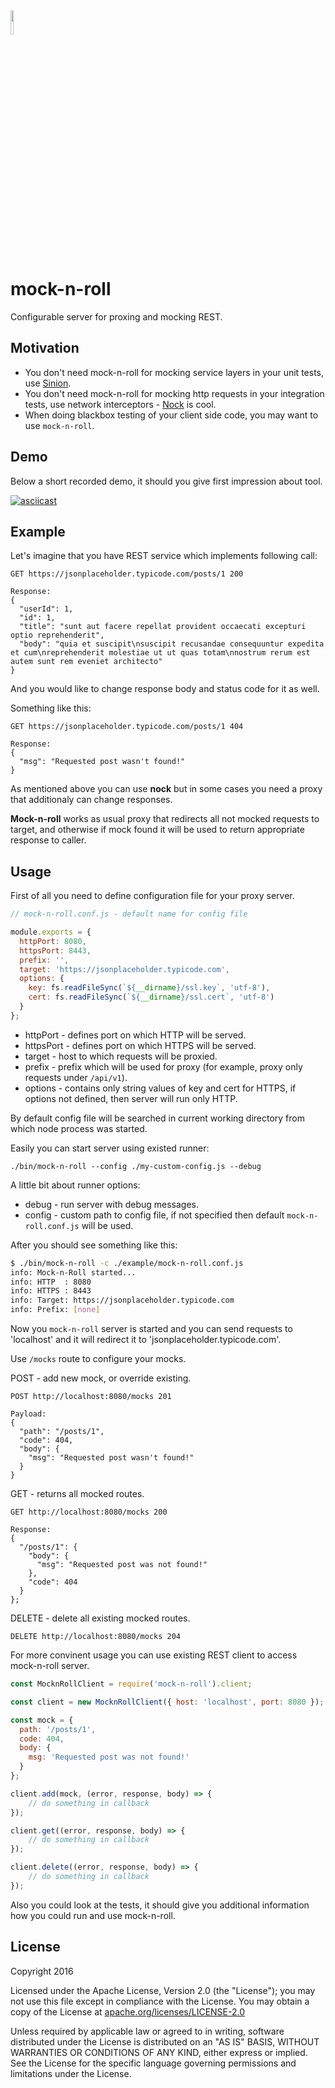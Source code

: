<img src="http://openclipart.org/download/28383/Dug-Rock-On.svg" width="10%" height="10%">

# mock-n-roll

Configurable server for proxing and mocking REST.

## Motivation

* You don't need mock-n-roll for mocking service layers in your unit tests, use [Sinion](http://sinonjs.org/).
* You don't need mock-n-roll for mocking http requests in your integration tests, use network interceptors - [Nock](https://github.com/node-nock/nock) is cool.
* When doing blackbox testing of your client side code, you may want to use `mock-n-roll`.

## Demo

Below a short recorded demo, it should you give first impression about tool.

[![asciicast](https://asciinema.org/a/6f78jzqb7jq9t9qdrogxa5fog.png)](https://asciinema.org/a/6f78jzqb7jq9t9qdrogxa5fog)

## Example

Let's imagine that you have REST service which implements following call:

```
GET https://jsonplaceholder.typicode.com/posts/1 200

Response:
{
  "userId": 1,
  "id": 1,
  "title": "sunt aut facere repellat provident occaecati excepturi optio reprehenderit",
  "body": "quia et suscipit\nsuscipit recusandae consequuntur expedita et cum\nreprehenderit molestiae ut ut quas totam\nnostrum rerum est autem sunt rem eveniet architecto"
}
```

And you would like to change response body and status code for it as well.

Something like this:

```
GET https://jsonplaceholder.typicode.com/posts/1 404

Response:
{
  "msg": "Requested post wasn't found!"
}
```

As mentioned above you can use **nock** but in some cases you need a proxy that additionaly can change responses.

**Mock-n-roll** works as usual proxy that redirects all not mocked requests to target, and otherwise if mock found it will be used to return appropriate response to caller.

## Usage

First of all you need to define configuration file for your proxy server.

``` javascript
// mock-n-roll.conf.js - default name for config file

module.exports = {
  httpPort: 8080,
  httpsPort: 8443,
  prefix: '',
  target: 'https://jsonplaceholder.typicode.com',
  options: {
    key: fs.readFileSync(`${__dirname}/ssl.key`, 'utf-8'),
    cert: fs.readFileSync(`${__dirname}/ssl.cert`, 'utf-8')
  }
};
```

* httpPort - defines port on which HTTP will be served.
* httpsPort - defines port on which HTTPS will be served.
* target - host to which requests will be proxied.
* prefix - prefix which will be used for proxy (for example, proxy only requests under `/api/v1`).
* options - contains only string values of key and cert for HTTPS, if options not defined, then server will run only HTTP.

By default config file will be searched in current working directory from which node process was started.

Easily you can start server using existed runner:

```
./bin/mock-n-roll --config ./my-custom-config.js --debug
```

A little bit about runner options:

* debug - run server with debug messages.
* config - custom path to config file, if not specified then default `mock-n-roll.conf.js` will be used.

After you should see something like this:

```bash
$ ./bin/mock-n-roll -c ./example/mock-n-roll.conf.js
info: Mock-n-Roll started...
info: HTTP  : 8080
info: HTTPS : 8443
info: Target: https://jsonplaceholder.typicode.com
info: Prefix: [none]
```

Now you `mock-n-roll` server is started and you can send requests to 'localhost' and it will redirect it to 'jsonplaceholder.typicode.com'.

Use `/mocks` route to configure your mocks.

POST - add new mock, or override existing.

```
POST http://localhost:8080/mocks 201

Payload:
{
  "path": "/posts/1",
  "code": 404,
  "body": {
    "msg": "Requested post wasn't found!"
  }
}
```

GET - returns all mocked routes.

```
GET http://localhost:8080/mocks 200

Response:
{
  "/posts/1": {
    "body": {
      "msg": "Requested post was not found!"
    },
    "code": 404
  }
};
```

DELETE - delete all existing mocked routes.

```
DELETE http://localhost:8080/mocks 204
```

For more convinent usage you can use existing REST client to access mock-n-roll server.

```javascript
const MocknRollClient = require('mock-n-roll').client;

const client = new MocknRollClient({ host: 'localhost', port: 8080 });

const mock = {
  path: '/posts/1',
  code: 404,
  body: {
    msg: 'Requested post was not found!'
  }
};

client.add(mock, (error, response, body) => {
    // do something in callback
});

client.get((error, response, body) => {
    // do something in callback
});

client.delete((error, response, body) => {
    // do something in callback
});

```

Also you could look at the tests, it should give you additional information how you could run and use mock-n-roll.

## License

Copyright 2016

Licensed under the Apache License, Version 2.0 (the "License");
you may not use this file except in compliance with the License.
You may obtain a copy of the License at
[apache.org/licenses/LICENSE-2.0](http://www.apache.org/licenses/LICENSE-2.0)

Unless required by applicable law or agreed to in writing, software
distributed under the License is distributed on an "AS IS" BASIS,
WITHOUT WARRANTIES OR CONDITIONS OF ANY KIND, either express or implied.
See the License for the specific language governing permissions and
limitations under the License.

